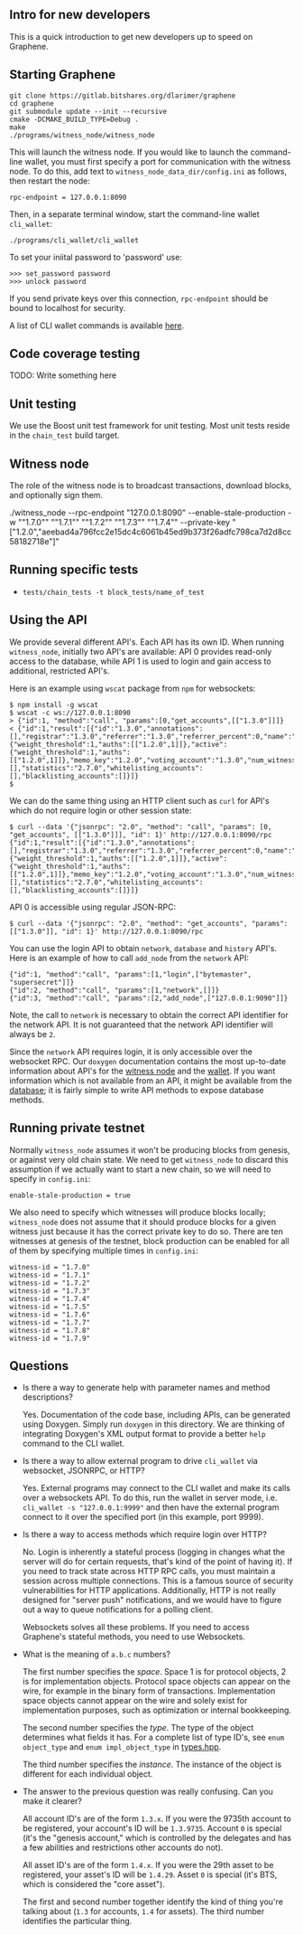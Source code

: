 Intro for new developers
------------------------

This is a quick introduction to get new developers up to speed on Graphene.

Starting Graphene
-----------------

    git clone https://gitlab.bitshares.org/dlarimer/graphene
    cd graphene
    git submodule update --init --recursive
    cmake -DCMAKE_BUILD_TYPE=Debug .
    make
    ./programs/witness_node/witness_node

This will launch the witness node. If you would like to launch the command-line wallet, you must first specify a port for communication with the witness node. To do this, add text to `witness_node_data_dir/config.ini` as follows, then restart the node:

    rpc-endpoint = 127.0.0.1:8090

Then, in a separate terminal window, start the command-line wallet `cli_wallet`:

    ./programs/cli_wallet/cli_wallet

To set your iniital password to 'password' use:

    >>> set_password password
    >>> unlock password

If you send private keys over this connection, `rpc-endpoint` should be bound to localhost for security.

A list of CLI wallet commands is available [here](https://bitshares.github.io/doxygen/classgraphene_1_1wallet_1_1wallet__api.html).

Code coverage testing
---------------------

TODO:  Write something here

Unit testing
------------

We use the Boost unit test framework for unit testing.  Most unit
tests reside in the `chain_test` build target.

Witness node
------------

The role of the witness node is to broadcast transactions, download blocks, and optionally sign them.

./witness_node --rpc-endpoint "127.0.0.1:8090" --enable-stale-production  -w \""1.7.0"\" \""1.7.1"\" \""1.7.2"\" \""1.7.3"\" \""1.7.4"\" --private-key "[\"1.2.0\",\"aeebad4a796fcc2e15dc4c6061b45ed9b373f26adfc798ca7d2d8cc58182718e\"]"

Running specific tests
----------------------

- `tests/chain_tests -t block_tests/name_of_test`

Using the API
-------------

We provide several different API's.  Each API has its own ID.
When running `witness_node`, initially two API's are available:
API 0 provides read-only access to the database, while API 1 is
used to login and gain access to additional, restricted API's.

Here is an example using `wscat` package from `npm` for websockets:

    $ npm install -g wscat
    $ wscat -c ws://127.0.0.1:8090
    > {"id":1, "method":"call", "params":[0,"get_accounts",[["1.3.0"]]]}
    < {"id":1,"result":[{"id":"1.3.0","annotations":[],"registrar":"1.3.0","referrer":"1.3.0","referrer_percent":0,"name":"genesis","owner":{"weight_threshold":1,"auths":[["1.2.0",1]]},"active":{"weight_threshold":1,"auths":[["1.2.0",1]]},"memo_key":"1.2.0","voting_account":"1.3.0","num_witness":0,"num_committee":0,"votes":[],"statistics":"2.7.0","whitelisting_accounts":[],"blacklisting_accounts":[]}]}
    $

We can do the same thing using an HTTP client such as `curl` for API's which do not require login or other session state:

    $ curl --data '{"jsonrpc": "2.0", "method": "call", "params": [0, "get_accounts", [["1.3.0"]]], "id": 1}' http://127.0.0.1:8090/rpc
    {"id":1,"result":[{"id":"1.3.0","annotations":[],"registrar":"1.3.0","referrer":"1.3.0","referrer_percent":0,"name":"genesis","owner":{"weight_threshold":1,"auths":[["1.2.0",1]]},"active":{"weight_threshold":1,"auths":[["1.2.0",1]]},"memo_key":"1.2.0","voting_account":"1.3.0","num_witness":0,"num_committee":0,"votes":[],"statistics":"2.7.0","whitelisting_accounts":[],"blacklisting_accounts":[]}]}    

API 0 is accessible using regular JSON-RPC:

    $ curl --data '{"jsonrpc": "2.0", "method": "get_accounts", "params": [["1.3.0"]], "id": 1}' http://127.0.0.1:8090/rpc

You can use the login API to obtain `network`, `database` and `history` API's.  Here is an example of how to call `add_node` from the `network` API:

    {"id":1, "method":"call", "params":[1,"login",["bytemaster", "supersecret"]]}
    {"id":2, "method":"call", "params":[1,"network",[]]}
    {"id":3, "method":"call", "params":[2,"add_node",["127.0.0.1:9090"]]}

Note, the call to `network` is necessary to obtain the correct API identifier for the network API.  It is not guaranteed that the network API identifier will always be `2`.

Since the `network` API requires login, it is only accessible over the websocket RPC.  Our `doxygen` documentation contains the most up-to-date information
about API's for the [witness node](https://bitshares.github.io/doxygen/namespacegraphene_1_1app.html) and the
[wallet](https://bitshares.github.io/doxygen/classgraphene_1_1wallet_1_1wallet__api.html).
If you want information which is not available from an API, it might be available
from the [database](https://bitshares.github.io/doxygen/classgraphene_1_1chain_1_1database.html);
it is fairly simple to write API methods to expose database methods.

Running private testnet
-----------------------

Normally `witness_node` assumes it won't be producing blocks from
genesis, or against very old chain state.  We need to get `witness_node`
to discard this assumption if we actually want to start a new chain,
so we will need to specify in `config.ini`:

    enable-stale-production = true

We also need to specify which witnesses will produce blocks locally;
`witness_node` does not assume that it should produce blocks for a given
witness just because it has the correct private key to do so.  There are
ten witnesses at genesis of the testnet, block production can be
enabled for all of them by specifying multiple times in `config.ini`:

    witness-id = "1.7.0"
    witness-id = "1.7.1"
    witness-id = "1.7.2"
    witness-id = "1.7.3"
    witness-id = "1.7.4"
    witness-id = "1.7.5"
    witness-id = "1.7.6"
    witness-id = "1.7.7"
    witness-id = "1.7.8"
    witness-id = "1.7.9"

Questions
---------

- Is there a way to generate help with parameter names and method descriptions?

    Yes. Documentation of the code base, including APIs, can be generated using Doxygen. Simply run `doxygen` in this directory.
    We are thinking of integrating Doxygen's XML output format to provide a better `help` command to the CLI wallet.

- Is there a way to allow external program to drive `cli_wallet` via websocket, JSONRPC, or HTTP?

    Yes. External programs may connect to the CLI wallet and make its calls over a websockets API. To do this, run the wallet in
    server mode, i.e. `cli_wallet -s "127.0.0.1:9999"` and then have the external program connect to it over the specified port
    (in this example, port 9999).

- Is there a way to access methods which require login over HTTP?

    No.  Login is inherently a stateful process (logging in changes what the server will do for certain requests, that's kind
    of the point of having it).  If you need to track state across HTTP RPC calls, you must maintain a session across multiple
    connections.  This is a famous source of security vulnerabilities for HTTP applications.  Additionally, HTTP is not really
    designed for "server push" notifications, and we would have to figure out a way to queue notifications for a polling client.

    Websockets solves all these problems.  If you need to access Graphene's stateful methods, you need to use Websockets.

- What is the meaning of `a.b.c` numbers?

    The first number specifies the *space*.  Space 1 is for protocol objects, 2 is for implementation objects.
    Protocol space objects can appear on the wire, for example in the binary form of transactions.
    Implementation space objects cannot appear on the wire and solely exist for implementation
    purposes, such as optimization or internal bookkeeping.

    The second number specifies the *type*.  The type of the object determines what fields it has.  For a
    complete list of type ID's, see `enum object_type` and `enum impl_object_type` in
    [types.hpp](https://github.com/cryptonomex/graphene/blob/master/libraries/chain/include/graphene/chain/types.hpp).

    The third number specifies the *instance*.  The instance of the object is different for each individual
    object.

- The answer to the previous question was really confusing.  Can you make it clearer?

    All account ID's are of the form `1.3.x`.  If you were the 9735th account to be registered,
    your account's ID will be `1.3.9735`.  Account `0` is special (it's the "genesis account,"
    which is controlled by the delegates and has a few abilities and restrictions other accounts
    do not).

    All asset ID's are of the form `1.4.x`.  If you were the 29th asset to be registered,
    your asset's ID will be `1.4.29`.  Asset `0` is special (it's BTS, which is considered the "core asset").

    The first and second number together identify the kind of thing you're talking about (`1.3` for accounts,
    `1.4` for assets).  The third number identifies the particular thing.
